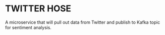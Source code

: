 # TWITTER HOSE

A microservice that will pull out data from Twitter and publish to Kafka topic for sentiment analysis.
